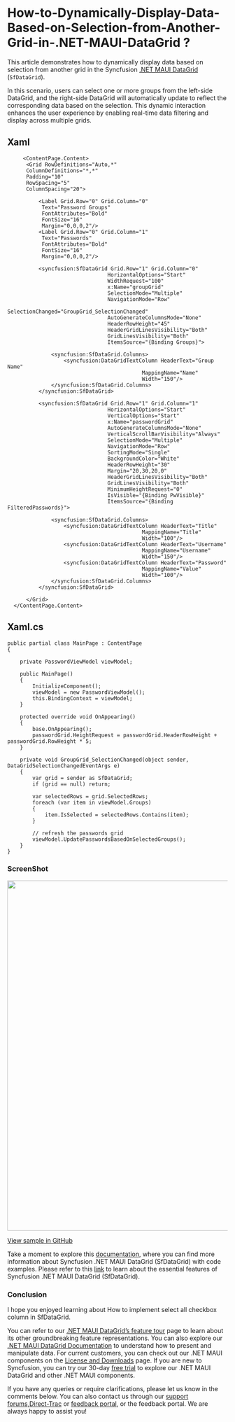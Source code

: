 # How-to-Dynamically-Display-Data-Based-on-Selection-from-Another-Grid-in-.NET-MAUI-DataGrid ?
This article demonstrates how to dynamically display data based on selection from another grid  in the Syncfusion [.NET MAUI DataGrid](https://help.syncfusion.com/maui/datagrid/overview) (`SfDataGrid`). 

In this scenario, users can select one or more groups from the left-side DataGrid, and the right-side DataGrid will automatically update to reflect the corresponding data based on the selection. This dynamic interaction enhances the user experience by enabling real-time data filtering and display across multiple grids.

## Xaml
```
     <ContentPage.Content>
      <Grid RowDefinitions="Auto,*"
      ColumnDefinitions="*,*"
      Padding="10"
      RowSpacing="5" 
      ColumnSpacing="20">

          <Label Grid.Row="0" Grid.Column="0"
           Text="Password Groups"
           FontAttributes="Bold"
           FontSize="16"
           Margin="0,0,0,2"/>
          <Label Grid.Row="0" Grid.Column="1"
           Text="Passwords"
           FontAttributes="Bold"
           FontSize="16"
           Margin="0,0,0,2"/>

          <syncfusion:SfDataGrid Grid.Row="1" Grid.Column="0"
                                HorizontalOptions="Start"
                                WidthRequest="100"
                                x:Name="groupGrid"
                                SelectionMode="Multiple"
                                NavigationMode="Row"
                                SelectionChanged="GroupGrid_SelectionChanged"
                                AutoGenerateColumnsMode="None"
                                HeaderRowHeight="45"
                                HeaderGridLinesVisibility="Both" 
                                GridLinesVisibility="Both"
                                ItemsSource="{Binding Groups}">

              <syncfusion:SfDataGrid.Columns>
                  <syncfusion:DataGridTextColumn HeaderText="Group Name"
                                           MappingName="Name"
                                           Width="150"/>
              </syncfusion:SfDataGrid.Columns>
          </syncfusion:SfDataGrid>

          <syncfusion:SfDataGrid Grid.Row="1" Grid.Column="1"
                                HorizontalOptions="Start"
                                VerticalOptions="Start"
                                x:Name="passwordGrid"
                                AutoGenerateColumnsMode="None"
                                VerticalScrollBarVisibility="Always"
                                SelectionMode="Multiple"
                                NavigationMode="Row"
                                SortingMode="Single"
                                BackgroundColor="White"
                                HeaderRowHeight="30"
                                Margin="20,30,20,0"
                                HeaderGridLinesVisibility="Both" 
                                GridLinesVisibility="Both"
                                MinimumHeightRequest="0"
                                IsVisible="{Binding PwVisible}"
                                ItemsSource="{Binding FilteredPasswords}">

              <syncfusion:SfDataGrid.Columns>
                  <syncfusion:DataGridTextColumn HeaderText="Title"
                                           MappingName="Title"
                                           Width="100"/>
                  <syncfusion:DataGridTextColumn HeaderText="Username"
                                           MappingName="Username"
                                           Width="150"/>
                  <syncfusion:DataGridTextColumn HeaderText="Password"
                                           MappingName="Value"
                                           Width="100"/>
              </syncfusion:SfDataGrid.Columns>
          </syncfusion:SfDataGrid>

      </Grid>
  </ContentPage.Content>

```
## Xaml.cs
```
public partial class MainPage : ContentPage
{

    private PasswordViewModel viewModel;

    public MainPage()
    {
        InitializeComponent();
        viewModel = new PasswordViewModel();
        this.BindingContext = viewModel;
    }

    protected override void OnAppearing()
    {
        base.OnAppearing();
        passwordGrid.HeightRequest = passwordGrid.HeaderRowHeight + passwordGrid.RowHeight * 5;
    }

    private void GroupGrid_SelectionChanged(object sender, DataGridSelectionChangedEventArgs e)
    {
        var grid = sender as SfDataGrid;
        if (grid == null) return;

        var selectedRows = grid.SelectedRows;
        foreach (var item in viewModel.Groups)
        {
            item.IsSelected = selectedRows.Contains(item);
        }

        // refresh the passwords grid
        viewModel.UpdatePasswordsBasedOnSelectedGroups();
    }
}
```

### ScreenShot
<img src="https://support.syncfusion.com/kb/agent/attachment/inline?token=eyJhbGciOiJodHRwOi8vd3d3LnczLm9yZy8yMDAxLzA0L3htbGRzaWctbW9yZSNobWFjLXNoYTI1NiIsInR5cCI6IkpXVCJ9.eyJpZCI6IjQ0Mzk5Iiwib3JnaWQiOiIzIiwiaXNzIjoic3VwcG9ydC5zeW5jZnVzaW9uLmNvbSJ9.L7qKpVnx0LZB7Qu9DSkXPanBUGqNGad-R1fX71FHJTI" width=800/>

[View sample in GitHub](https://github.com/SyncfusionExamples/How-to-Dynamically-Display-Data-Based-on-Selection-from-Another-Grid-in-.NET-MAUI-DataGrid)

 Take a moment to explore this [documentation](https://help.syncfusion.com/maui/datagrid/overview), where you can find more information about Syncfusion .NET MAUI DataGrid (SfDataGrid) with code examples. Please refer to this [link](https://www.syncfusion.com/maui-controls/maui-datagrid) to learn about the essential features of Syncfusion .NET MAUI DataGrid (SfDataGrid).

### Conclusion
I hope you enjoyed learning about How to implement select all checkbox column in SfDataGrid.

You can refer to our [.NET MAUI DataGrid’s feature tour](https://www.syncfusion.com/maui-controls/maui-datagrid) page to learn about its other groundbreaking feature representations. You can also explore our [.NET MAUI DataGrid Documentation](https://help.syncfusion.com/maui/datagrid/getting-started) to understand how to present and manipulate data. For current customers, you can check out our .NET MAUI components on the [License and Downloads](https://www.syncfusion.com/sales/teamlicense) page. If you are new to Syncfusion, you can try our 30-day [free trial](https://www.syncfusion.com/downloads/maui) to explore our .NET MAUI DataGrid and other .NET MAUI components.

If you have any queries or require clarifications, please let us know in the comments below. You can also contact us through our [support forums](https://www.syncfusion.com/forums),[Direct-Trac](https://support.syncfusion.com/create) or [feedback portal](https://www.syncfusion.com/feedback/maui?control=sfdatagrid), or the feedback portal. We are always happy to assist you!
